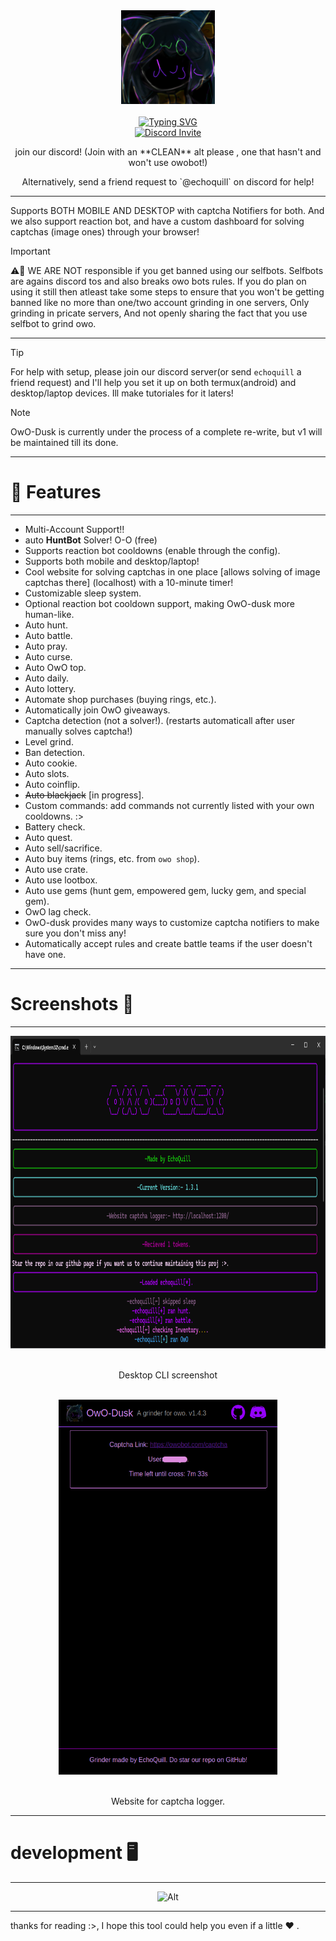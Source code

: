 <div align="center">
  <center><img src="imgs/logo.png" width="150"></center>
  <br>
  <a href="https://git.io/typing-svg"><img src="https://readme-typing-svg.herokuapp.com?font=Pacifico&size=40&pause=1000&color=802DF7&center=true&vCenter=true&random=false&width=425&lines=Owo+Dusk" alt="Typing SVG" />
  <br/>
  <a href="https://discord.gg/hDDrKhWPqr"><img src="https://invidget.switchblade.xyz/hDDrKhWPqr" alt="Discord Invite"/> </a>
  <br/>
  <p>join our discord! (Join with an **CLEAN** alt please , one that hasn't and won't use owobot!)</p>
  <p>Alternatively, send a friend request to `@echoquill` on discord for help!</p>
</div>


---

Supports BOTH MOBILE AND DESKTOP with captcha Notifiers for both. And we also support reaction bot, and have a custom dashboard for solving captchas (image ones) through your browser!

> [!IMPORTANT]
> ⚠️🚨 WE ARE NOT responsible if you get banned using our selfbots. Selfbots are agains discord tos and also breaks owo bots rules. If you do plan on using it still then atleast take some steps to ensure that you won't be getting banned like no more than one/two account grinding in one servers, Only grinding in pricate servers, And not openly sharing the fact that you use selfbot to grind owo.
---
> [!TIP]
> For help with setup, please join our discord server(or send `echoquill` a friend request) and I'll help you set it up on both termux(android) and desktop/laptop devices. Ill make tutoriales for it laters!

> [!NOTE]
> OwO-Dusk is currently under the process of a complete re-write, but v1 will be maintained till its done.

---
# 🌟 Features
---
* Multi-Account Support!!
* auto **HuntBot** Solver! O-O (free)
* Supports reaction bot cooldowns (enable through the config).
* Supports both mobile and desktop/laptop!
* Cool website for solving captchas in one place [allows solving of image captchas there] (localhost) with a 10-minute timer!
* Customizable sleep system.
* Optional reaction bot cooldown support, making OwO-dusk more human-like.
* Auto hunt.
* Auto battle.
* Auto pray.
* Auto curse.
* Auto OwO top.
* Auto daily.
* Auto lottery.
* Automate shop purchases (buying rings, etc.).
* Automatically join OwO giveaways.
* Captcha detection (not a solver!). (restarts automaticall after user manually solves captcha!)
* Level grind.
* Ban detection.
* Auto cookie.
* Auto slots.
* Auto coinflip.
* ~~Auto blackjack~~ [in progress].
* Custom commands: add commands not currently listed with your own cooldowns. :>
* Battery check.
* Auto quest.
* Auto sell/sacrifice.
* Auto buy items (rings, etc. from `owo shop`).
* Auto use crate.
* Auto use lootbox.
* Auto use gems (hunt gem, empowered gem, lucky gem, and special gem).
* OwO lag check.
* OwO-dusk provides many ways to customize captcha notifiers to make sure you don't miss any!
* Automatically accept rules and create battle teams if the user doesn't have one.


---
# Screenshots 📸 
---

<div align="center">
  <center><img src="imgs/desktop_cli.png" width="800" height="500"></center>
  <br>
  <p>Desktop CLI screenshot</p>
  <br>
  <center><img src="imgs/website.png" width="350" height="600"></center>
  <br>
  <p>Website for captcha logger.</p>
</div>

---
# development 🖥️
---

<div>
    <center><img src="https://repobeats.axiom.co/api/embed/0a1054d566f34198e5adb680c8c95884f514b0bc.svg" alt="Alt" title="Repobeats analytics image"></div></center>
</div>

---

thanks for reading :>, I hope this tool could help you even if a little ❤ .
